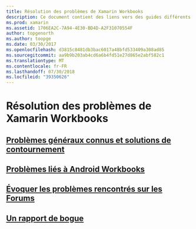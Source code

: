 ```yaml
---
title: Résolution des problèmes de Xamarin Workbooks
description: Ce document contient des liens vers des guides différents qui fournissent des informations de dépannage pour l’utilisation des classeurs de Xamarin. Contenu lié traite des problèmes généraux connus, les problèmes avec les classeurs Android et fournit des ressources liées à la prise en charge.
ms.prod: xamarin
ms.assetid: 1706EA2C-7A94-4E30-BD4D-A2F31070554F
author: topgenorth
ms.author: toopge
ms.date: 03/30/2017
ms.openlocfilehash: d3815c8481db3bac6017a48bfd533409a308ad85
ms.sourcegitcommit: aa9b9b203ab4cd6a6b4fd51e27d865e2abf582c1
ms.translationtype: MT
ms.contentlocale: fr-FR
ms.lasthandoff: 07/30/2018
ms.locfileid: "39350626"
---
```

# <a name="troubleshooting-xamarin-workbooks"></a>Résolution des problèmes de Xamarin Workbooks

## <a name="general-known-issues--workaroundsgeneralmd"></a>[Problèmes généraux connus et solutions de contournement](general.md)

## <a name="issues-with-android-workbooksandroidmd"></a>[Problèmes liés à Android Workbooks](android.md)

## <a name="discuss-issues-on-the-forumsforums"></a>[Évoquer les problèmes rencontrés sur les Forums][forums]

## <a name="file-a-bug-reporttoolsworkbooksinstallmdreporting-bugs"></a>[Un rapport de bogue](~/tools/workbooks/install.md#reporting-bugs)

[forums]: https://forums.xamarin.com/categories/inspector
